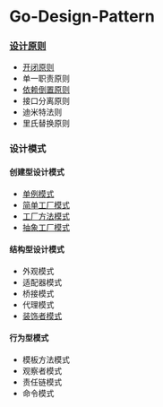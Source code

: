 # Go-Design-Pattern

### [设计原则](https://github.com/fkcs/Go-Design-Pattern/tree/main/DesighPrinciple)
+ [开闭原则](https://github.com/fkcs/Go-Design-Pattern/blob/main/DesighPrinciple/01%20OpenClosePrinciples.go)
+ 单一职责原则
+ [依赖倒置原则](https://github.com/fkcs/Go-Design-Pattern/blob/main/DesighPrinciple/03%20DependencyInversion.go)
+ 接口分离原则
+ 迪米特法则
+ 里氏替换原则

### 设计模式
#### 创建型设计模式
+ [单例模式](https://github.com/fkcs/Go-Design-Pattern/tree/main/Singleton)
+ [简单工厂模式](https://github.com/fkcs/Go-Design-Pattern/tree/main/Factory)
+ [工厂方法模式](https://github.com/fkcs/Go-Design-Pattern/tree/main/Factory)
+ [抽象工厂模式](https://github.com/fkcs/Go-Design-Pattern/tree/main/Factory)

#### 结构型设计模式
+ 外观模式
+ 适配器模式
+ 桥接模式
+ 代理模式
+ [装饰者模式](https://github.com/fkcs/Go-Design-Pattern/tree/main/Decorator)

#### 行为型模式
+ 模板方法模式
+ 观察者模式
+ 责任链模式
+ 命令模式
